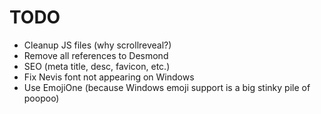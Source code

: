 # TODO

- Cleanup JS files (why scrollreveal?)
- Remove all references to Desmond
- SEO (meta title, desc, favicon, etc.)
- Fix Nevis font not appearing on Windows
- Use EmojiOne (because Windows emoji support is a big stinky pile of poopoo)
